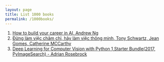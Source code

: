 ```yaml
---
layout: page
title: List 1000 books 
permalink: /1000books/
---
```


1. [How to build your career in AI, Andrew Ng](https://info.deeplearning.ai/how-to-build-a-career-in-ai-book)
2. [Đừng làm việc chăm chỉ, hãy làm việc thông minh, Tony Schwartz, Jean Gomes, Catherine MCCarthy](https://www.fahasa.com/dung-lam-viec-cham-chi-hay-lam-viec-thong-minh.html)
3. [Deep Learning for Computer Vision with Python 1,Starter Bundle(2017, PyImageSearch) - Adrian Rosebrock](https://github.com/arunbsmrstu/Machine-Learning-Mastery-With-Python/blob/master/Adrian%20Rosebrock%20-%20Deep%20Learning%20for%20Computer%20Vision%20with%20Python%201%2CStarter%20Bundle(2017%2C%20PyImageSearch).pdf)
